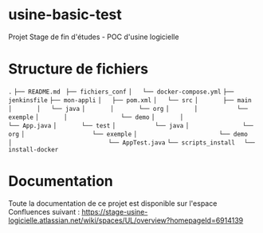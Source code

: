 # usine-basic-test
Projet Stage de fin d'études - POC d'usine logicielle

# Structure de fichiers
`.`
`├── README.md `
`├── fichiers_conf`
`│   └── docker-compose.yml`
`├── jenkinsfile`
`├── mon-appli`
`│   ├── pom.xml`
`│   └── src`
`│       ├── main`
`│       │   └── java`
`│       │       └── org`
`│       │           └── exemple`
`│       │               └── demo`
`│       │                   └── App.java`
`│       └── test`
`│           └── java`
`│               └── org`
`│                   └── exemple`
`│                       └── demo`
`│                           └── AppTest.java`
`└── scripts_install`
`   └── install-docker `

# Documentation
Toute la documentation de ce projet est disponible sur l'espace Confluences suivant : https://stage-usine-logicielle.atlassian.net/wiki/spaces/UL/overview?homepageId=6914139 
